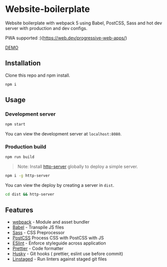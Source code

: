 # Website-boilerplate

Website boilerplate with webpack 5 using Babel, PostCSS, Sass and hot dev server with production and dev configs.

PWA supported :)(https://web.dev/progressive-web-apps/)

[DEMO](https://dewiktor2.github.io/Website-boilerplate/)


## Installation

Clone this repo and npm install.

```bash
npm i
```

## Usage

### Development server

```bash
npm start
```

You can view the development server at `localhost:8080`.

### Production build

```bash
npm run build
```

> Note: Install [http-server](https://www.npmjs.com/package/http-server) globally to deploy a simple server.

```bash
npm i -g http-server
```

You can view the deploy by creating a server in `dist`.

```bash
cd dist && http-server
```

## Features

- [webpack](https://webpack.js.org/) - Module and asset bundler
- [Babel](https://babeljs.io/) -  Transpile JS files
- [Sass](https://sass-lang.com/) - CSS Preprocessor
- [PostCSS](https://postcss.org/) Process CSS with PostCSS with JS
- [ESlint](https://github.com/eslint/eslint) -  Enforce styleguide across application
- [Prettier](https://github.com/prettier/prettier) - Code formatter
- [Husky](https://github.com/typicode/husky) - Git hooks ( prettier, eslint use before commit)
- [Linstaged](https://github.com/okonet/lint-staged) - Run linters against staged git files
